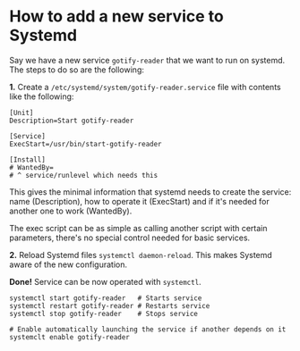 # How to add a new service to Systemd

Say we have a new service `gotify-reader` that we want to run on systemd. The steps to do so are the following:

**1.** Create a `/etc/systemd/system/gotify-reader.service` file with contents like the following:


    [Unit]
    Description=Start gotify-reader
    
    [Service]
    ExecStart=/usr/bin/start-gotify-reader
    
    [Install]
    # WantedBy=
    # ^ service/runlevel which needs this

This gives the minimal information that systemd needs to create the service:
 name (Description), how to operate it (ExecStart) and if it's needed
 for another one to work (WantedBy).

The exec script can be as simple as calling another script with certain
parameters, there's no special control needed for basic services.

**2.** Reload Systemd files `systemctl daemon-reload`.
This makes Systemd aware of the new configuration.

**Done!** Service can be now operated with `systemctl`.

    systemctl start gotify-reader   # Starts service
    systemctl restart gotify-reader # Restarts service
    systemctl stop gotify-reader    # Stops service
    
    # Enable automatically launching the service if another depends on it
    systemclt enable gotify-reader
